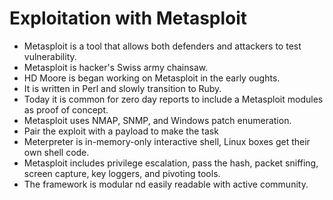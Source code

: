 # Exploitation with Metasploit

- Metasploit is a tool that allows both defenders and attackers to test vulnerability.
- Metasploit is hacker's Swiss army chainsaw.
- HD Moore is began working on Metasploit in the early oughts.
- It is written in Perl and slowly transition to Ruby.
- Today it is common for zero day reports to include a Metasploit modules as proof of concept.
- Metasploit uses NMAP, SNMP, and Windows patch enumeration.
- Pair the exploit with a payload to make the task
- Meterpreter is in-memory-only interactive shell, Linux boxes get their own shell code.
- Metasploit includes privilege escalation, pass the hash, packet sniffing, screen capture, key loggers, and pivoting tools.
- The framework is modular nd easily readable with active community.
